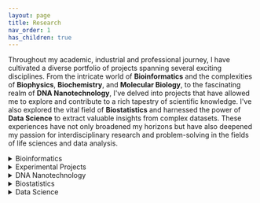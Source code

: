 ```yaml
---
layout: page
title: Research
nav_order: 1
has_children: true
---
```


Throughout my academic, industrial and professional journey, I have cultivated a diverse portfolio of projects spanning several exciting disciplines. From the intricate world of **Bioinformatics** and the complexities of **Biophysics**, **Biochemistry**, and **Molecular Biology**, to the fascinating realm of **DNA Nanotechnology**, I've delved into projects that have allowed me to explore and contribute to a rich tapestry of scientific knowledge. I've also explored the vital field of **Biostatistics** and harnessed the power of **Data Science** to extract valuable insights from complex datasets. These experiences have not only broadened my horizons but have also deepened my passion for interdisciplinary research and problem-solving in the fields of life sciences and data analysis. 

<details>
<summary>Bioinformatics</summary>

* [Molecular Dynamics simulation](Bioinformatics1.md)
* RNA Seq
* Chip Seq
* Haplotype Tagging
* Single Cell Origin of Replication mapping
* Index Hopping in NGS

</details>

<details>
<summary>Experimental Projects</summary>
  
  * [Biophysics: Discovery of a unique DNA structure "iCD-DNA" linked to multiple neurological disorder](Biophysics.md)
  * [Biochemistry: Discovery of a DNAzyme to catalyse "Click Reaction"](Biochemistry.md)
  * [Molecular Biology: Mapping DNA G-Quadruplexes in living cells](Molecular%20Biology.md)
  
</details>

<details>
<summary>DNA Nanotechnology</summary>
  
  * [A novel engineering to make long and reversible DNA nanowire and introduction to "Socket-plug" complementarity](DNA%20Nanotech.md)
    
</details>

<details>
<summary>Biostatistics</summary>
  
  * Placebo study from multi arm platform trials
    
</details>

<details>
<summary>Data Science</summary>
  
  * [List of all Machine learning projects](Data%20Science.md)
    
</details>
